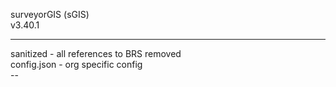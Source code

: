 surveyorGIS (sGIS)<br>
v3.40.1 <br>
<hr>
sanitized - all references to BRS removed<br>
config.json - org specific config<br>
--

